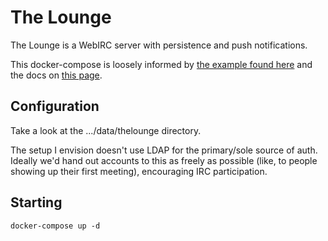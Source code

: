 # The Lounge

The Lounge is a WebIRC server with persistence and push notifications.

This docker-compose is loosely informed by [the example found here](https://github.com/thelounge/thelounge-docker/blob/master/docker-compose.yml) and the docs on [this page](https://hub.docker.com/r/thelounge/thelounge).

## Configuration

Take a look at the .../data/thelounge directory.

The setup I envision doesn't use LDAP for the primary/sole source of auth. Ideally we'd hand out accounts to this as freely as possible (like, to people showing up their first meeting), encouraging IRC participation.

## Starting

`docker-compose up -d`